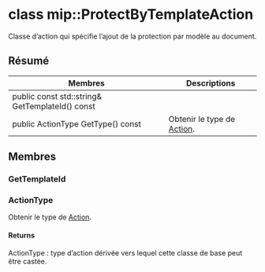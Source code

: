 # <a name="class-mipprotectbytemplateaction"></a>class mip::ProtectByTemplateAction 
Classe d’action qui spécifie l’ajout de la protection par modèle au document.
  
## <a name="summary"></a>Résumé
 Membres                        | Descriptions                                
--------------------------------|---------------------------------------------
public const std::string& GetTemplateId() const  |  
public ActionType GetType() const  |  Obtenir le type de [Action](#classmip_1_1_action).
  
## <a name="members"></a>Membres
  
### <a name="gettemplateid"></a>GetTemplateId
  
### <a name="actiontype"></a>ActionType
Obtenir le type de [Action](#classmip_1_1_action).
  
#### <a name="returns"></a>Returns
ActionType : type d’action dérivée vers lequel cette classe de base peut être castée.